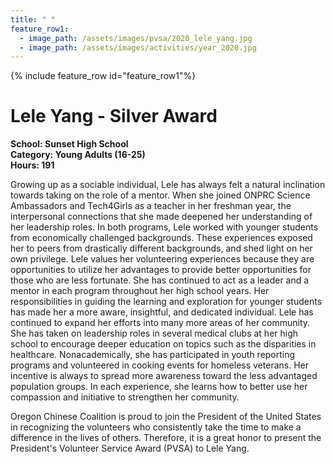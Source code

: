 ```yaml
---
title: " "
feature_row1:
  - image_path: /assets/images/pvsa/2020_lele_yang.jpg
  - image_path: /assets/images/activities/year_2020.jpg
---
```


{% include feature_row id="feature_row1"%}

# Lele Yang - Silver Award

**School: Sunset High School**  
**Category: Young Adults (16-25)**  
**Hours: 191**  

Growing up as a sociable individual, Lele has always felt a natural inclination towards taking on the role of a mentor. When she joined ONPRC Science Ambassadors and Tech4Girls as a teacher in her freshman year, the interpersonal connections that she made deepened her understanding of her leadership roles. In both programs, Lele worked with younger students from economically challenged backgrounds. These experiences exposed her to peers from drastically different backgrounds, and shed light on her own privilege. Lele values her volunteering experiences because they are opportunities to utilize her advantages to provide better opportunities for those who are less fortunate. She has continued to act as a leader and a mentor in each program throughout her high school years. Her responsibilities in guiding the learning and exploration for younger students has made her a more aware, insightful, and dedicated individual. Lele has continued to expand her efforts into many more areas of her community. She has taken on leadership roles in several medical clubs at her high school to encourage deeper education on topics such as the disparities in healthcare. Nonacademically, she has participated in youth reporting programs and volunteered in cooking events for homeless veterans. Her incentive is always to spread more awareness toward the less advantaged population groups. In each experience, she learns how to better use her compassion and initiative to strengthen her community.

Oregon Chinese Coalition is proud to join the President of the United States in recognizing the volunteers who consistently take the time to make a difference in the lives of others. Therefore, it is a great honor to present the President's Volunteer Service Award (PVSA) to Lele Yang.
